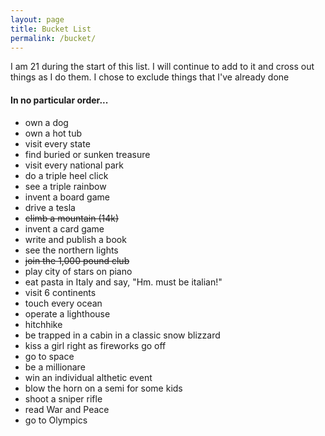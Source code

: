 ```yaml
---
layout: page
title: Bucket List
permalink: /bucket/
---
```


I am 21 during the start of this list. I will continue to add to it and cross out things as I do them. 
I chose to exclude things that I've already done

#### In no particular order...

- own a dog
- own a hot tub
- visit every state
- find buried or sunken treasure
- visit every national park
- do a triple heel click
- see a triple rainbow
- invent a board game
- drive a tesla
- ~~climb a mountain (14k)~~
- invent a card game
- write and publish a book
- see the northern lights
- ~~join the 1,000 pound club~~
- play city of stars on piano
- eat pasta in Italy and say, "Hm. must be italian!"
- visit 6 continents
- touch every ocean
- operate a lighthouse
- hitchhike
- be trapped in a cabin in a classic snow blizzard
- kiss a girl right as fireworks go off
- go to space
- be a millionare
- win an individual althetic event
- blow the horn on a semi for some kids
- shoot a sniper rifle
- read War and Peace
- go to Olympics
